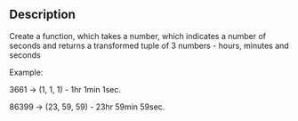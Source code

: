 Description
-

Create a function, which takes a number, which indicates a number of seconds and returns a transformed tuple of 3 numbers - hours, minutes and seconds

Example:

3661 -> (1, 1, 1) - 1hr 1min 1sec.

86399 -> (23, 59, 59) - 23hr 59min 59sec.
